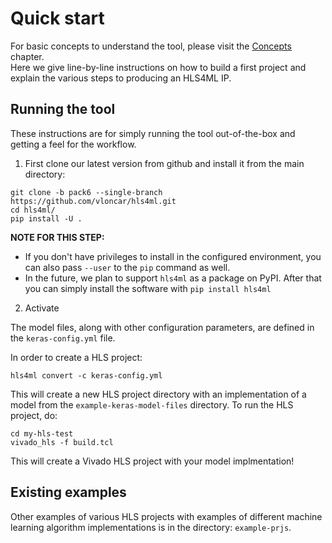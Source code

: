 # Quick start

For basic concepts to understand the tool, please visit the <a href="../CONCEPTS.html">Concepts</a> chapter.  
Here we give line-by-line instructions on how to build a first project and explain the various steps to producing an HLS4ML IP.

## Running the tool

These instructions are for simply running the tool out-of-the-box and getting a feel for the workflow.  

1) First clone our latest version from github and install it from the main directory: 
```
git clone -b pack6 --single-branch https://github.com/vloncar/hls4ml.git
cd hls4ml/
pip install -U .
```
**NOTE FOR THIS STEP:**
- If you don't have privileges to install in the configured environment, you can also pass `--user` to the `pip` command as well. 
- In the future, we plan to support `hls4ml` as a package on PyPI. After that you can simply install the software with `pip install hls4ml`

2) Activate 

The model files, along with other configuration parameters, are defined in the `keras-config.yml` file.

In order to create a HLS project:

`hls4ml convert -c keras-config.yml`

This will create a new HLS project directory with an implementation of a model from the `example-keras-model-files` directory.
To run the HLS project, do:

```
cd my-hls-test
vivado_hls -f build.tcl
```

This will create a Vivado HLS project with your model implmentation!

## Existing examples

Other examples of various HLS projects with examples of different machine learning algorithm implementations is in the directory: `example-prjs`.
